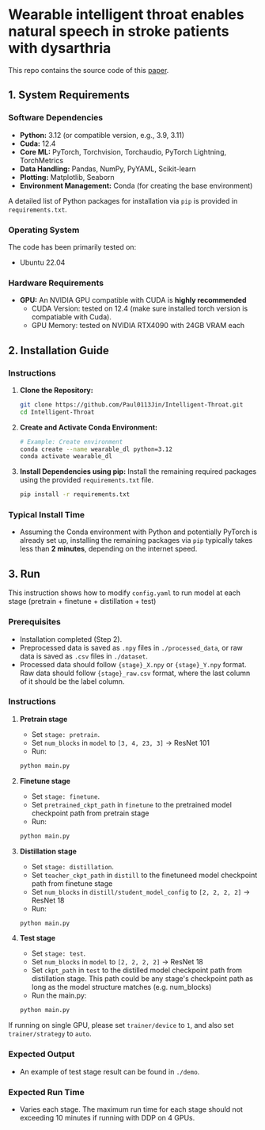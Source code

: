 # Wearable intelligent throat enables natural speech in stroke patients with dysarthria

This repo contains the source code of this [paper](https://arxiv.org/abs/2411.18266).

## 1. System Requirements

### Software Dependencies

* **Python:** 3.12 (or compatible version, e.g., 3.9, 3.11)
* **Cuda:** 12.4
* **Core ML:** PyTorch, Torchvision, Torchaudio, PyTorch Lightning, TorchMetrics
* **Data Handling:** Pandas, NumPy, PyYAML, Scikit-learn
* **Plotting:** Matplotlib, Seaborn
* **Environment Management:** Conda (for creating the base environment)

A detailed list of Python packages for installation via `pip` is provided in `requirements.txt`.

### Operating System
The code has been primarily tested on:
* Ubuntu 22.04

### Hardware Requirements
* **GPU:** An NVIDIA GPU compatible with CUDA is **highly recommended**
    * CUDA Version: tested on 12.4 (make sure installed torch version is compatiable with Cuda).
    * GPU Memory: tested on NVIDIA RTX4090 with 24GB VRAM each

## 2. Installation Guide

### Instructions

1.  **Clone the Repository:**
    ```bash
    git clone https://github.com/Paul0113Jin/Intelligent-Throat.git
    cd Intelligent-Throat
    ```
2.  **Create and Activate Conda Environment:**
    ```bash
    # Example: Create environment
    conda create --name wearable_dl python=3.12
    conda activate wearable_dl
    ```
3.  **Install Dependencies using pip:** Install the remaining required packages using the provided `requirements.txt` file.
    ```bash
    pip install -r requirements.txt
    ```

### Typical Install Time
* Assuming the Conda environment with Python and potentially PyTorch is already set up, installing the remaining packages via `pip` typically takes less than **2 minutes**, depending on the internet speed.

## 3. Run

This instruction shows how to modify `config.yaml` to run model at each stage (pretrain + finetune + distillation + test)

### Prerequisites
* Installation completed (Step 2).
* Preprocessed data is saved as `.npy` files in `./processed_data`, or raw data is saved as `.csv` files in `./dataset`.
* Processed data should follow `{stage}_X.npy` or `{stage}_Y.npy` format. Raw data should follow `{stage}_raw.csv` format, where the last column of it should be the label column.

### Instructions
1.  **Pretrain stage**
    * Set `stage: pretrain`.
    * Set `num_blocks` in `model` to `[3, 4, 23, 3]` -> ResNet 101
    * Run:
    ```bash
    python main.py
    ```

2.  **Finetune stage**
    * Set `stage: finetune`.
    * Set `pretrained_ckpt_path` in `finetune` to the pretrained model checkpoint path from pretrain stage
    * Run:
    ```bash
    python main.py
    ```

3.  **Distillation stage**
    * Set `stage: distillation`.
    * Set `teacher_ckpt_path` in `distill` to the finetuneed model checkpoint path from finetune stage
    * Set `num_blocks` in `distill/student_model_config` to `[2, 2, 2, 2]` -> ResNet 18
    * Run:
    ```bash
    python main.py
    ```

4.  **Test stage**
    * Set `stage: test`.
    * Set `num_blocks` in `model` to `[2, 2, 2, 2]` -> ResNet 18
    * Set `ckpt_path` in `test` to the distilled model checkpoint path from distillation stage. This path could be any stage's checkpoint path as long as the model structure matches (e.g. num_blocks)
    * Run the main.py:
    ```bash
    python main.py
    ```

If running on single GPU, please set `trainer/device` to `1`, and also set `trainer/strategy` to `auto`.

### Expected Output
* An example of test stage result can be found in `./demo`.

### Expected Run Time
* Varies each stage. The maximum run time for each stage should not exceeding 10 minutes if running with DDP on 4 GPUs.


